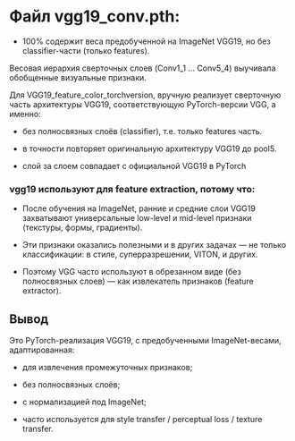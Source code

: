
# Файл vgg19_conv.pth:

* 100% содержит веса предобученной на ImageNet VGG19, но без classifier-части (только features).

Весовая иерархия сверточных слоев (Conv1_1 ... Conv5_4) выучивала обобщенные визуальные признаки.


Для VGG19_feature_color_torchversion, вручную реализует сверточную часть архитектуры VGG19, соответствующую PyTorch-версии VGG, а именно:

* без полносвязных слоёв (classifier), т.е. только features часть.

* в точности повторяет оригинальную архитектуру VGG19 до pool5.

* слой за слоем совпадает с официальной VGG19 в PyTorch


### vgg19 используют для feature extraction, потому что:

* После обучения на ImageNet, ранние и средние слои VGG19 захватывают универсальные low-level и mid-level признаки (текстуры, формы, градиенты).

* Эти признаки оказались полезными и в других задачах — не только классификации: в стиле, суперразрешении, VITON, и других.

* Поэтому VGG часто используют в обрезанном виде (без полносвязных слоев) — как извлекатель признаков (feature extractor).


## Вывод
Это PyTorch-реализация VGG19, с предобученными ImageNet-весами, адаптированная:

* для извлечения промежуточных признаков;

* без полносвязных слоёв;

* с нормализацией под ImageNet;

* часто используется для style transfer / perceptual loss / texture transfer.

